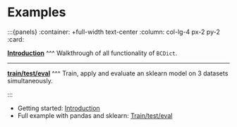 # Examples


:::{panels}
:container: +full-width text-center
:column: col-lg-4 px-2 py-2
:card:

**[Introduction](introduction.ipynb)**
^^^
Walkthrough of all functionality of `BCDict`.

---

**[train/test/eval](train_test_evaluate.ipynb)**
^^^
Train, apply and evaluate an sklearn model on 3 datasets simultaneously.

:::

* Getting started: [Introduction](introduction.ipynb)
* Full example with pandas and sklearn: [Train/test/eval](train_test_evaluate.ipynb)
